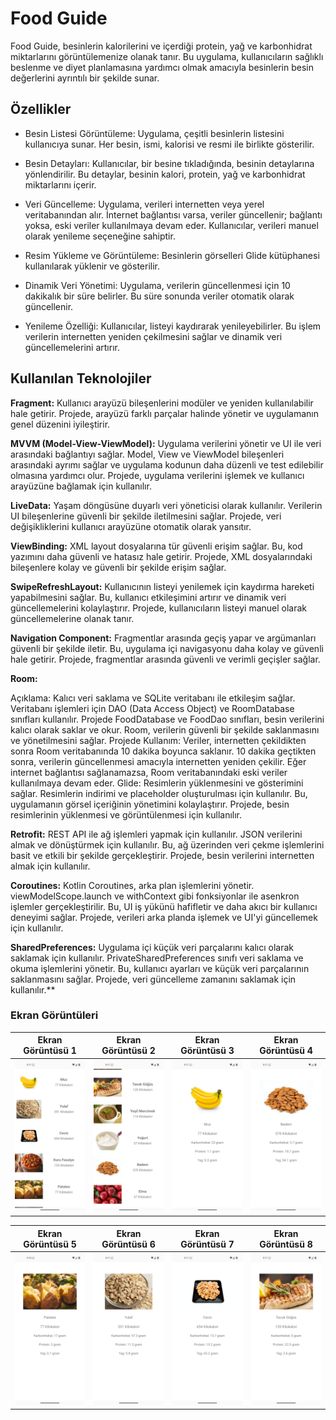 
# Food Guide

Food Guide, besinlerin kalorilerini ve içerdiği protein, yağ ve karbonhidrat miktarlarını görüntülemenize olanak tanır. Bu uygulama, kullanıcıların sağlıklı beslenme ve diyet planlamasına yardımcı olmak amacıyla besinlerin besin değerlerini ayrıntılı bir şekilde sunar.



## Özellikler

- Besin Listesi Görüntüleme: Uygulama, çeşitli besinlerin listesini kullanıcıya sunar. Her besin, ismi, kalorisi ve resmi ile birlikte gösterilir.

- Besin Detayları: Kullanıcılar, bir besine tıkladığında, besinin detaylarına yönlendirilir. Bu detaylar, besinin kalori, protein, yağ ve karbonhidrat miktarlarını içerir.

- Veri Güncelleme: Uygulama, verileri internetten veya yerel veritabanından alır. İnternet bağlantısı varsa, veriler güncellenir; bağlantı yoksa, eski veriler kullanılmaya devam eder. Kullanıcılar, verileri manuel olarak yenileme seçeneğine sahiptir.

- Resim Yükleme ve Görüntüleme: Besinlerin görselleri Glide kütüphanesi kullanılarak yüklenir ve gösterilir.

- Dinamik Veri Yönetimi: Uygulama, verilerin güncellenmesi için 10 dakikalık bir süre belirler. Bu süre sonunda veriler otomatik olarak güncellenir.

- Yenileme Özelliği: Kullanıcılar, listeyi kaydırarak yenileyebilirler. Bu işlem verilerin internetten yeniden çekilmesini sağlar ve dinamik veri güncellemelerini artırır.

  
## Kullanılan Teknolojiler

**Fragment:** Kullanıcı arayüzü bileşenlerini modüler ve yeniden kullanılabilir hale getirir. Projede, arayüzü farklı parçalar halinde yönetir ve uygulamanın genel düzenini iyileştirir.

**MVVM (Model-View-ViewModel):** Uygulama verilerini yönetir ve UI ile veri arasındaki bağlantıyı sağlar. Model, View ve ViewModel bileşenleri arasındaki ayrımı sağlar ve uygulama kodunun daha düzenli ve test edilebilir olmasına yardımcı olur. Projede, uygulama verilerini işlemek ve kullanıcı arayüzüne bağlamak için kullanılır.

**LiveData:** Yaşam döngüsüne duyarlı veri yöneticisi olarak kullanılır. Verilerin UI bileşenlerine güvenli bir şekilde iletilmesini sağlar. Projede, veri değişikliklerini kullanıcı arayüzüne otomatik olarak yansıtır.

**ViewBinding:** XML layout dosyalarına tür güvenli erişim sağlar. Bu, kod yazımını daha güvenli ve hatasız hale getirir. Projede, XML dosyalarındaki bileşenlere kolay ve güvenli bir şekilde erişim sağlar.

**SwipeRefreshLayout:** Kullanıcının listeyi yenilemek için kaydırma hareketi yapabilmesini sağlar. Bu, kullanıcı etkileşimini artırır ve dinamik veri güncellemelerini kolaylaştırır. Projede, kullanıcıların listeyi manuel olarak güncellemelerine olanak tanır.

**Navigation Component:** Fragmentlar arasında geçiş yapar ve argümanları güvenli bir şekilde iletir. Bu, uygulama içi navigasyonu daha kolay ve güvenli hale getirir. Projede, fragmentlar arasında güvenli ve verimli geçişler sağlar.

**Room:**

Açıklama: Kalıcı veri saklama ve SQLite veritabanı ile etkileşim sağlar. Veritabanı işlemleri için DAO (Data Access Object) ve RoomDatabase sınıfları kullanılır. Projede FoodDatabase ve FoodDao sınıfları, besin verilerini kalıcı olarak saklar ve okur. Room, verilerin güvenli bir şekilde saklanmasını ve yönetilmesini sağlar.
Projede Kullanım: Veriler, internetten çekildikten sonra Room veritabanında 10 dakika boyunca saklanır. 10 dakika geçtikten sonra, verilerin güncellenmesi amacıyla internetten yeniden çekilir. Eğer internet bağlantısı sağlanamazsa, Room veritabanındaki eski veriler kullanılmaya devam eder.
Glide: Resimlerin yüklenmesini ve gösterimini sağlar. Resimlerin indirimi ve placeholder oluşturulması için kullanılır. Bu, uygulamanın görsel içeriğinin yönetimini kolaylaştırır. Projede, besin resimlerinin yüklenmesi ve görüntülenmesi için kullanılır.

**Retrofit:** REST API ile ağ işlemleri yapmak için kullanılır. JSON verilerini almak ve dönüştürmek için kullanılır. Bu, ağ üzerinden veri çekme işlemlerini basit ve etkili bir şekilde gerçekleştirir. Projede, besin verilerini internetten almak için kullanılır.

**Coroutines:** Kotlin Coroutines, arka plan işlemlerini yönetir. viewModelScope.launch ve withContext gibi fonksiyonlar ile asenkron işlemler gerçekleştirilir. Bu, UI iş yükünü hafifletir ve daha akıcı bir kullanıcı deneyimi sağlar. Projede, verileri arka planda işlemek ve UI'yi güncellemek için kullanılır.

**SharedPreferences:** Uygulama içi küçük veri parçalarını kalıcı olarak saklamak için kullanılır. PrivateSharedPreferences sınıfı veri saklama ve okuma işlemlerini yönetir. Bu, kullanıcı ayarları ve küçük veri parçalarının saklanmasını sağlar. Projede, veri güncelleme zamanını saklamak için kullanılır.**

  ### Ekran Görüntüleri
| Ekran Görüntüsü 1 | Ekran Görüntüsü 2 | Ekran Görüntüsü 3 | Ekran Görüntüsü 4 |
|------------------|------------------|------------------|------------------|
| ![Ekran 1](https://github.com/murat-guzel33/myScreenShotFiles/blob/master/Foods/Ss1.png?raw=true) | ![Ekran 2](https://github.com/murat-guzel33/myScreenShotFiles/blob/master/Foods/Ss2.png?raw=true) | ![Ekran 3](https://github.com/murat-guzel33/myScreenShotFiles/blob/master/Foods/Ss3.png?raw=true) | ![Ekran 4](https://github.com/murat-guzel33/myScreenShotFiles/blob/master/Foods/Ss4.png?raw=true) |

| Ekran Görüntüsü 5 | Ekran Görüntüsü 6 | Ekran Görüntüsü 7 | Ekran Görüntüsü 8 
|------------------|------------------|------------------|------------------|
| ![Ekran 5](https://github.com/murat-guzel33/myScreenShotFiles/blob/master/Foods/Ss5.png?raw=true) | ![Ekran 6](https://github.com/murat-guzel33/myScreenShotFiles/blob/master/Foods/Ss6.png?raw=true) | ![Ekran 7](https://github.com/murat-guzel33/myScreenShotFiles/blob/master/Foods/Ss7.png?raw=true) | ![Ekran 8](https://github.com/murat-guzel33/myScreenShotFiles/blob/master/Foods/Ss8.png?raw=true) |
